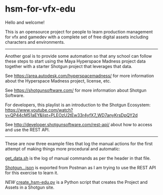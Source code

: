 # hsm-for-vfx-edu

Hello and welcome!

This is an opensource project for people to learn production management for vfx and gamedev with a complete set of free digital assets including characters and environments.

---

Another goal is to provide some automation so that any school can follow these steps to start using the Maya Hyperspace Madness project data together with a starter Shotgun project that leverages that data.

See https://area.autodesk.com/hyperspacemadness/ for more information about the Hyperspace Madness project, license, etc.

See https://shotgunsoftware.com/ for more information about Shotgun Software.

For developers, this playlist is an introduction to the Shotgun Ecosystem: https://www.youtube.com/watch?v=QP44cM51aEY&list=PLEOzU2tEw33r4yfX7_WD7anyKrsDpQY2d

See http://developer.shotgunsoftware.com/rest-api/ about how to access and use the REST API.

---
These are now three example files that log the manual actions for the first attempt of making things more procedural and automatic:

[get_data.sh](/get_data.sh)  is the log of manual commands as per the header in that file.

[Shotgun...json](/Shotgun-REST-API-v1-for-HSM.postman_collection.json) is exported from Postman as I am trying to use the REST API for this exercise to learn it.

*NEW* [create_hsm-edu.py](/create_hsm-edu.py) is a Python script that creates the Project and Assets in a Shotgun site.
